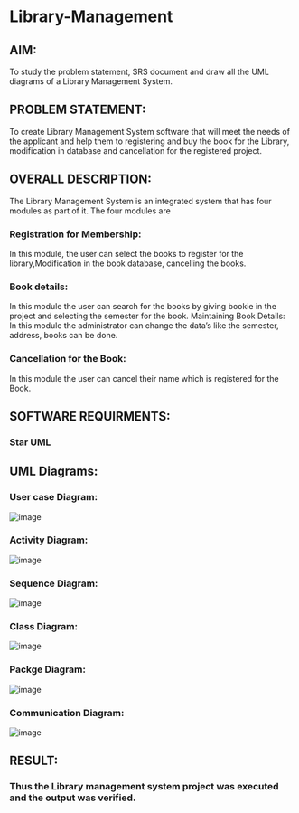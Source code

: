 # Library-Management
## AIM:
To study the problem statement, SRS document and draw all the UML diagrams of a Library Management System.
## PROBLEM STATEMENT:
To create Library Management System software that will meet the needs of the applicant
and help them to registering and buy the book for the Library, modification in database and
cancellation for the registered project.
## OVERALL DESCRIPTION:
The Library Management System is an integrated system that has four modules as part of
it. The four modules are
### Registration for Membership:
In this module, the user can select the books to register for the library,Modification in the book
database, cancelling the books.
### Book details:
In this module the user can search for the books by giving bookie in the project and selecting
the semester for the book.
Maintaining Book Details:
In this module the administrator can change the data’s like the semester, address, books can be
done.
### Cancellation for the Book:
In this module the user can cancel their name which is registered for the Book.
## SOFTWARE REQUIRMENTS:
### Star UML
## UML Diagrams:
### User case Diagram:
![image](https://github.com/gpavithra673/Library-Management/assets/93427264/28a289b9-a938-48bf-a95a-2cd0991ba80d)
### Activity Diagram:
![image](https://github.com/gpavithra673/Library-Management/assets/93427264/1b554261-5790-4834-a93f-ed057287ae95)
### Sequence Diagram:
![image](https://github.com/gpavithra673/Library-Management/assets/93427264/48cc01c7-7a0d-41c3-8581-044fbaf66391)
### Class Diagram:
![image](https://github.com/gpavithra673/Library-Management/assets/93427264/4a74b1d8-eb65-4c3a-8288-23849996eec4)
### Packge Diagram:
![image](https://github.com/gpavithra673/Library-Management/assets/93427264/0c3cc9fa-8457-4a95-8491-19700ed4ee2a)
### Communication Diagram:
![image](https://github.com/gpavithra673/Library-Management/assets/93427264/48708bca-da41-4c8f-8cad-7ee2910fb2a9)

## RESULT:
### Thus the Library management system project was executed and the output was verified.
